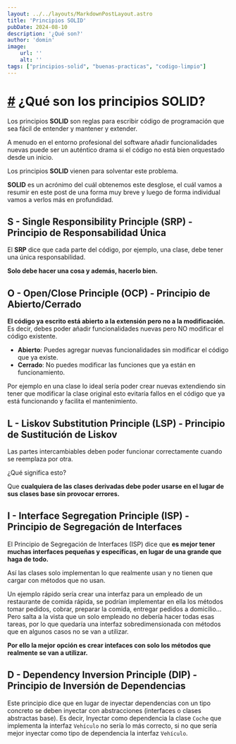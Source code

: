 ```yaml
---
layout: ../../layouts/MarkdownPostLayout.astro
title: 'Principios SOLID'
pubDate: 2024-08-10
description: '¿Qué son?'
author: 'domin'
image:
    url: ''
    alt: ''
tags: ["principios-solid", "buenas-practicas", "codigo-limpio"]
---
```


# [#](#-qué-son-los-principios-solid) ¿Qué son los principios SOLID?
Los principios **SOLID** son reglas para escribir código de programación que sea fácil de entender y mantener y extender.

A menudo en el entorno profesional del software añadir funcionalidades nuevas puede ser un auténtico drama si el código no está bien orquestado desde un inicio.

Los principios **SOLID** vienen para solventar este problema.

**SOLID** es un acrónimo del cuál obtenemos este desglose, el cuál vamos a resumir en este post de una forma muy breve y luego de forma individual vamos a verlos más en profundidad.

## S - Single Responsibility Principle (SRP) - Principio de Responsabilidad Única
El **SRP** dice que cada parte del código, por ejemplo, una clase, debe tener una única responsabilidad.

**Solo debe hacer una cosa y además, hacerlo bien.**

## O - Open/Close Principle (OCP) - Principio de Abierto/Cerrado
**El código ya escrito está abierto a la extensión pero no a la modificación.**
Es decir, debes poder añadir funcionalidades nuevas pero NO modificar el código existente.
- **Abierto**: Puedes agregar nuevas funcionalidades sin modificar el código que ya existe.
- **Cerrado**: No puedes modificar las funciones que ya están en funcionamiento.

Por ejemplo en una clase lo ideal sería poder crear nuevas extendiendo sin tener que modificar la clase original esto evitaría fallos en el código que ya está funcionando y facilita el mantenimiento.

## L - Liskov Substitution Principle (LSP) - Principio de Sustitución de Liskov
Las partes intercambiables deben poder funcionar correctamente cuando se reemplaza por otra.

¿Qué significa esto?

Que **cualquiera de las clases derivadas debe poder usarse en el lugar de sus clases base sin provocar errores.**

## I - Interface Segregation Principle (ISP) - Principio de Segregación de Interfaces
El Principio de Segregación de Interfaces (ISP) dice que **es mejor tener muchas interfaces pequeñas y específicas, en lugar de una grande que haga de todo.**

Así las clases solo implementan lo que realmente usan y no tienen que cargar con métodos que no usan. 

Un ejemplo rápido sería crear una interfaz para un empleado de un restaurante de comida rápida, se podrían implementar en ella los métodos tomar pedidos, cobrar, preparar la comida, entregar pedidos a domicilio...
Pero salta a la vista que un solo empleado no debería hacer todas esas tareas, por lo que quedaría una interfaz sobredimensionada con métodos que en algunos casos no se van a utilizar.

**Por ello la mejor opción es crear intefaces con solo los métodos que realmente se van a utilizar.**

## D - Dependency Inversion Principle (DIP) - Principio de Inversión de Dependencias
Este principio dice que en lugar de inyectar dependencias con un tipo concreto se deben inyectar con abstracciones (interfaces o clases abstractas base).
Es decir, Inyectar como dependencia la clase `Coche` que implementa la interfaz `Vehículo` no sería lo más correcto, si no que sería mejor inyectar como tipo de dependencia la interfaz `Vehículo`.